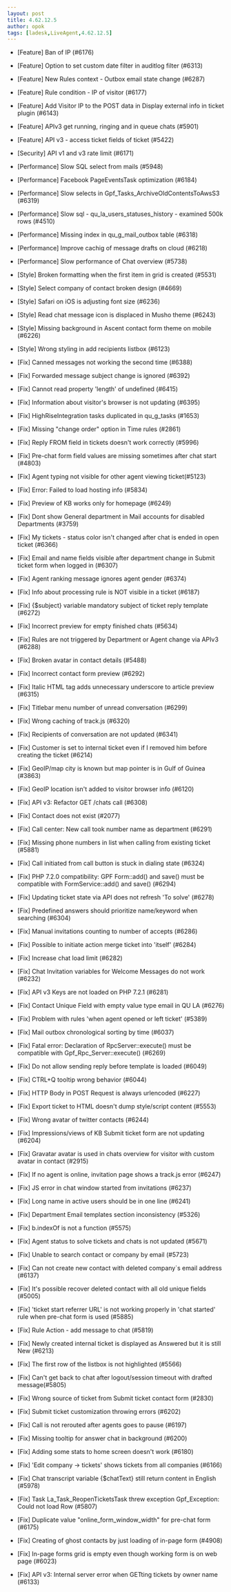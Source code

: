 ```yaml
---
layout: post
title: 4.62.12.5
author: opok
tags: [ladesk,LiveAgent,4.62.12.5]
---
```


- [Feature] Ban of IP (#6176)
- [Feature] Option to set custom date filter in auditlog filter (#6313)
- [Feature] New Rules context - Outbox email state change (#6287)
- [Feature] Rule condition - IP of visitor (#6177)
- [Feature] Add Visitor IP to the POST data in Display external info in ticket plugin (#6143)
- [Feature] APIv3 get running, ringing and in queue chats (#5901)
- [Feature] API v3 - access ticket fields of ticket (#5422)

- [Security] API v1 and v3 rate limit (#6171)

- [Performance] Slow SQL select from mails (#5948)
- [Performance] Facebook PageEventsTask optimization (#6184)
- [Performance] Slow selects in Gpf_Tasks_ArchiveOldContentsToAwsS3 (#6319)
- [Performance] Slow sql - qu_la_users_statuses_history - examined 500k rows (#4510)
- [Performance] Missing index in qu_g_mail_outbox table (#6318)
- [Performance] Improve cachig of message drafts on cloud (#6218)
- [Performance] Slow performance of Chat overview (#5738)

<!--more--> 

- [Style] Broken formatting when the first item in grid is created (#5531)
- [Style] Select company of contact broken design (#4669)
- [Style] Safari on iOS is adjusting font size (#6236)
- [Style] Read chat message icon is displaced in Musho theme (#6243)
- [Style] Missing background in Ascent contact form theme on mobile (#6226)
- [Style] Wrong styling in add recipients listbox (#6123)

- [Fix] Canned messages not working the second time (#6388)
- [Fix] Forwarded message subject change is ignored (#6392)
- [Fix] Cannot read property 'length' of undefined (#6415)
- [Fix] Information about visitor's browser is not updating (#6395)
- [Fix] HighRiseIntegration tasks duplicated in qu_g_tasks (#1653)
- [Fix] Missing "change order" option in Time rules (#2861)
- [Fix] Reply FROM field in tickets doesn't work correctly (#5996)
- [Fix] Pre-chat form field values are missing sometimes after chat start (#4803)
- [Fix] Agent typing not visible for other agent viewing ticket(#5123)
- [Fix] Error: Failed to load hosting info (#5834)
- [Fix] Preview of KB works only for homepage (#6249)
- [Fix] Dont show General department in Mail accounts for disabled Departments (#3759)
- [Fix] My tickets - status color isn't changed after chat is ended in open ticket (#6366)
- [Fix] Email and name fields visible after department change in Submit ticket form when logged in (#6307)
- [Fix] Agent ranking message ignores agent gender (#6374)
- [Fix] Info about processing rule is NOT visible in a ticket (#6187)
- [Fix] {$subject} variable mandatory subject of ticket reply template (#6272)
- [Fix] Incorrect preview for empty finished chats (#5634)
- [Fix] Rules are not triggered by Department or Agent change via APIv3 (#6288)
- [Fix] Broken avatar in contact details (#5488)
- [Fix] Incorrect contact form preview (#6292)
- [Fix] Italic HTML tag adds unnecessary underscore to article preview (#6315)
- [Fix] Titlebar menu number of unread conversation (#6299)
- [Fix] Wrong caching of track.js (#6320)
- [Fix] Recipients of conversation are not updated (#6341)
- [Fix] Customer is set to internal ticket even if I removed him before creating the ticket (#6214)
- [Fix] GeoIP/map city is known but map pointer is in Gulf of Guinea (#3863)
- [Fix] GeoIP location isn't added to visitor browser info (#6120)
- [Fix] API v3: Refactor GET /chats call (#6308)
- [Fix] Contact does not exist (#2077)
- [Fix] Call center: New call took number name as department (#6291)
- [Fix] Missing phone numbers in list when calling from existing ticket (#5881)
- [Fix] Call initiated from call button is stuck in dialing state (#6324)
- [Fix] PHP 7.2.0 compatibility: GPF Form::add() and save() must be compatible with FormService::add() and save() (#6294)
- [Fix] Updating ticket state via API does not refresh 'To solve' (#6278)
- [Fix] Predefined answers should prioritize name/keyword when searching (#6304)
- [Fix] Manual invitations counting to number of accepts (#6286)
- [Fix] Possible to initiate action merge ticket into 'itself' (#6284)
- [Fix] Increase chat load limit (#6282)
- [Fix] Chat Invitation variables for Welcome Messages do not work (#6232)
- [Fix] API v3 Keys are not loaded on PHP 7.2.1 (#6281)
- [Fix] Contact Unique Field with empty value type email in QU LA (#6276)
- [Fix] Problem with rules 'when agent opened or left ticket' (#5389)
- [Fix] Mail outbox chronological sorting by time (#6037)
- [Fix] Fatal error: Declaration of RpcServer::execute() must be compatible with Gpf_Rpc_Server::execute() (#6269)
- [Fix] Do not allow sending reply before template is loaded (#6049)
- [Fix] CTRL+Q tooltip wrong behavior (#6044)
- [Fix] HTTP Body in POST Request is always urlencoded (#6227)
- [Fix] Export ticket to HTML doesn't dump style/script content (#5553)
- [Fix] Wrong avatar of twitter contacts (#6244)
- [Fix] Impressions/views of KB Submit ticket form are not updating (#6204)
- [Fix] Gravatar avatar is used in chats overview for visitor with custom avatar in contact (#2915)
- [Fix] If no agent is online, invitation page shows a track.js error (#6247)
- [Fix] JS error in chat window started from invitations (#6237)
- [Fix] Long name in active users should be in one line (#6241)
- [Fix] Department Email templates section inconsistency (#5326)
- [Fix] b.indexOf is not a function (#5575)
- [Fix] Agent status to solve tickets and chats is not updated (#5671)
- [Fix] Unable to search contact or company by email (#5723)
- [Fix] Can not create new contact with deleted company`s email address (#6137)
- [Fix] It's possible recover deleted contact with all old unique fields (#5005)
- [Fix] 'ticket start referrer URL' is not working properly in 'chat started' rule when pre-chat form is used (#5885)
- [Fix] Rule Action - add message to chat (#5819)
- [Fix] Newly created internal ticket is displayed as Answered but it is still New (#6213)
- [Fix] The first row of the listbox is not highlighted (#5566)
- [Fix] Can't get back to chat after logout/session timeout with drafted message(#5805)
- [Fix] Wrong source of ticket from Submit ticket contact form (#2830)
- [Fix] Submit ticket customization throwing errors (#6202)
- [Fix] Call is not rerouted after agents goes to pause (#6197)
- [Fix] Missing tooltip for answer chat in background (#6200)
- [Fix] Adding some stats to home screen doesn't work (#6180)
- [Fix] 'Edit company -> tickets' shows tickets from all companies (#6166)
- [Fix] Chat transcript variable {$chatText} still return content in English (#5978)
- [Fix] Task La_Task_ReopenTicketsTask threw exception Gpf_Exception: Could not load Row (#5807)
- [Fix] Duplicate value "online_form_window_width" for pre-chat form (#6175)
- [Fix] Creating of ghost contacts by just loading of in-page form (#4908)
- [Fix] In-page forms grid is empty even though working form is on web page (#6023)
- [Fix] API v3: Internal server error when GETting tickets by owner name (#6133)
